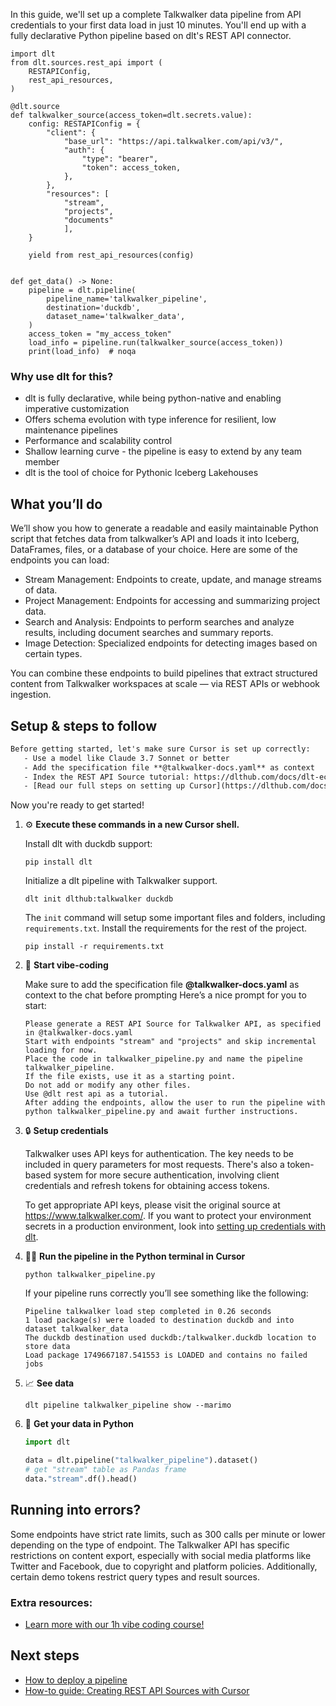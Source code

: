 In this guide, we'll set up a complete Talkwalker data pipeline from API credentials to your first data load in just 10 minutes. You'll end up with a fully declarative Python pipeline based on dlt's REST API connector.

```python-outcome
import dlt
from dlt.sources.rest_api import (
    RESTAPIConfig,
    rest_api_resources,
)

@dlt.source
def talkwalker_source(access_token=dlt.secrets.value):
    config: RESTAPIConfig = {
        "client": {
            "base_url": "https://api.talkwalker.com/api/v3/",
            "auth": {
                "type": "bearer",
                "token": access_token,
            },
        },
        "resources": [
            "stream",
            "projects",
            "documents"
            ],
    }

    yield from rest_api_resources(config)


def get_data() -> None:
    pipeline = dlt.pipeline(
        pipeline_name='talkwalker_pipeline',
        destination='duckdb',
        dataset_name='talkwalker_data', 
    )
    access_token = "my_access_token"
    load_info = pipeline.run(talkwalker_source(access_token))
    print(load_info)  # noqa
```

### Why use dlt for this?

- dlt is fully declarative, while being python-native and enabling imperative customization
- Offers schema evolution with type inference for resilient, low maintenance pipelines
- Performance and scalability control
- Shallow learning curve - the pipeline is easy to extend by any team member
- dlt is the tool of choice for Pythonic Iceberg Lakehouses

## What you’ll do

We’ll show you how to generate a readable and easily maintainable Python script that fetches data from talkwalker’s API and loads it into Iceberg, DataFrames, files, or a database of your choice. Here are some of the endpoints you can load:

- Stream Management: Endpoints to create, update, and manage streams of data. 
- Project Management: Endpoints for accessing and summarizing project data. 
- Search and Analysis: Endpoints to perform searches and analyze results, including document searches and summary reports. 
- Image Detection: Specialized endpoints for detecting images based on certain types.

You can combine these endpoints to build pipelines that extract structured content from Talkwalker workspaces at scale — via REST APIs or webhook ingestion.

## Setup & steps to follow

```default
Before getting started, let's make sure Cursor is set up correctly:
   - Use a model like Claude 3.7 Sonnet or better
   - Add the specification file **@talkwalker-docs.yaml** as context
   - Index the REST API Source tutorial: https://dlthub.com/docs/dlt-ecosystem/verified-sources/rest_api/ and add it to context as **@dlt rest api**
   - [Read our full steps on setting up Cursor](https://dlthub.com/docs/dlt-ecosystem/llm-tooling/cursor-restapi#23-configuring-cursor-with-documentation)
```

Now you're ready to get started! 

1. ⚙️ **Execute these commands in a new Cursor shell.**
    
    Install dlt with duckdb support:
    ```shell
    pip install dlt
    ```

    Initialize a dlt pipeline with Talkwalker support.
    ```shell
    dlt init dlthub:talkwalker duckdb
    ```

    The `init` command will setup some important files and folders, including `requirements.txt`. Install the requirements for the rest of the project.
    ```shell
    pip install -r requirements.txt
    ```
    
2. 🤠 **Start vibe-coding**
    
    Make sure to add the specification file **@talkwalker-docs.yaml** as context to the chat before prompting
    Here’s a nice prompt for you to start: 
    
    ```prompt
    Please generate a REST API Source for Talkwalker API, as specified in @talkwalker-docs.yaml 
    Start with endpoints "stream" and "projects" and skip incremental loading for now. 
    Place the code in talkwalker_pipeline.py and name the pipeline talkwalker_pipeline. 
    If the file exists, use it as a starting point. 
    Do not add or modify any other files. 
    Use @dlt rest api as a tutorial. 
    After adding the endpoints, allow the user to run the pipeline with python talkwalker_pipeline.py and await further instructions.
    ```

    
3. 🔒 **Setup credentials** 
    
    Talkwalker uses API keys for authentication. The key needs to be included in query parameters for most requests. There's also a token-based system for more secure authentication, involving client credentials and refresh tokens for obtaining access tokens.
    
    To get appropriate API keys, please visit the original source at https://www.talkwalker.com/.
    If you want to protect your environment secrets in a production environment, look into [setting up credentials with dlt](https://dlthub.com/docs/walkthroughs/add_credentials).
    
4. 🏃‍♀️ **Run the pipeline in the Python terminal in Cursor**
    
    ```shell
    python talkwalker_pipeline.py
    ```
    
    If your pipeline runs correctly you’ll see something like the following:
    
    ```shell
    Pipeline talkwalker load step completed in 0.26 seconds
    1 load package(s) were loaded to destination duckdb and into dataset talkwalker_data
    The duckdb destination used duckdb:/talkwalker.duckdb location to store data
    Load package 1749667187.541553 is LOADED and contains no failed jobs
    ```
    
5. 📈 **See data**
    
    ```shell
    dlt pipeline talkwalker_pipeline show --marimo
    ```
    
6. 🐍 **Get your data in Python**
    
    ```python
    import dlt

   data = dlt.pipeline("talkwalker_pipeline").dataset()
   # get "stream" table as Pandas frame
   data."stream".df().head()
    ```

## Running into errors?

Some endpoints have strict rate limits, such as 300 calls per minute or lower depending on the type of endpoint. The Talkwalker API has specific restrictions on content export, especially with social media platforms like Twitter and Facebook, due to copyright and platform policies. Additionally, certain demo tokens restrict query types and result sources.

### Extra resources:

- [Learn more with our 1h vibe coding course!](https://www.youtube.com/watch?v=GGid70rnJuM)

## Next steps

- [How to deploy a pipeline](https://dlthub.com/docs/walkthroughs/deploy-a-pipeline)
- [How-to guide: Creating REST API Sources with Cursor](https://dlthub.com/docs/dlt-ecosystem/llm-tooling/cursor-restapi)